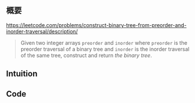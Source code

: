 ## 概要

https://leetcode.com/problems/construct-binary-tree-from-preorder-and-inorder-traversal/description/

> Given two integer arrays `preorder` and `inorder` where `preorder` is the preorder traversal of a binary tree and `inorder` is the inorder traversal of the same tree, construct and return *the binary tree*.
> 

## Intuition

## Code
